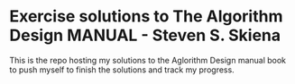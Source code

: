 # Exercise solutions to The Algorithm Design MANUAL - Steven S. Skiena

This is the repo hosting my solutions to the Aglorithm Design manual book to push myself to finish the solutions and track my progress.